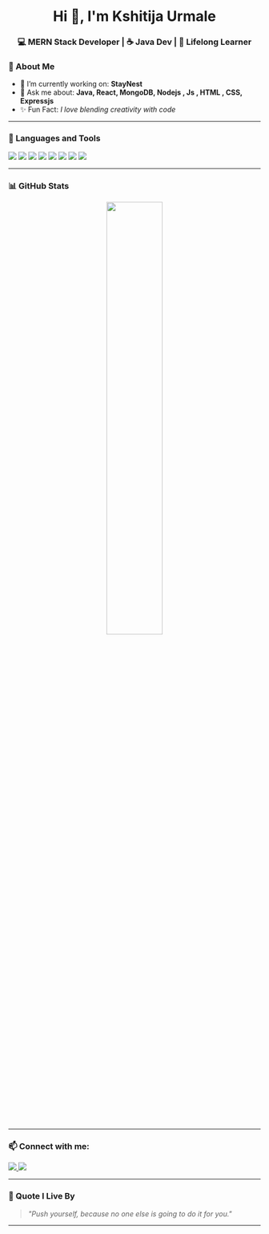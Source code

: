  <h1 align="center">Hi 👋, I'm Kshitija Urmale</h1>
<h3 align="center">💻 MERN Stack Developer | ☕ Java Dev | 🌟 Lifelong Learner </h3>

### 💫 About Me

- 🔭 I’m currently working on: **StayNest**
- 💬 Ask me about: **Java, React, MongoDB, Nodejs , Js , HTML , CSS, Expressjs**
- ✨ Fun Fact: *I love blending creativity with code*

---

### 🧰 Languages and Tools

<p>
  <img src="https://img.shields.io/badge/Java-ED8B00?style=for-the-badge&logo=java&logoColor=white"/>
  <img src="https://img.shields.io/badge/React-61DAFB?style=for-the-badge&logo=react&logoColor=black"/>
  <img src="https://img.shields.io/badge/Node.js-339933?style=for-the-badge&logo=node.js&logoColor=white"/>
  <img src="https://img.shields.io/badge/Express.js-404D59?style=for-the-badge"/>
  <img src="https://img.shields.io/badge/MongoDB-4EA94B?style=for-the-badge&logo=mongodb&logoColor=white"/>
  <img src="https://img.shields.io/badge/JavaScript-F7DF1E?style=for-the-badge&logo=javascript&logoColor=black"/>
  <img src="https://img.shields.io/badge/HTML5-E34F26?style=for-the-badge&logo=html5&logoColor=white"/>
  <img src="https://img.shields.io/badge/CSS3-1572B6?style=for-the-badge&logo=css3&logoColor=white"/>
  <img sc ="https://tse2.mm.bing.net/th/id/OIP.b2Z9JpXGA7-nhe6Xm371AwHaEK?rs=1&pid=ImgDetMain&o=7&rm=3"/>
</p>

---

### 📊 GitHub Stats

<p align="center">
  <img src="https://github-readme-stats.vercel.app/api/top-langs/?username=KshitijaUrmale&layout=compact&theme=radical" width="47%" />
</p>

--- 

### 📫 Connect with me:

 <p>
  <a href="https://www.linkedin.com/in/kshitija-urmale-bg01122004?utm_source=share&utm_campaign=share_via&utm_content=profile&utm_medium=android_app">
    <img src="https://img.shields.io/badge/LinkedIn-0077B5?style=for-the-badge&logo=linkedin&logoColor=white" />
  </a>
  <a href=" https://instagram.com/kshitija_urmale" target="_blank">
    <img src="https://img.shields.io/badge/Instagram-E4405F?style=for-the-badge&logo=instagram&logoColor=white" />
  </a>
</p>

---

### 🌟 Quote I Live By

> *"Push yourself, because no one else is going to do it for you."*

---
